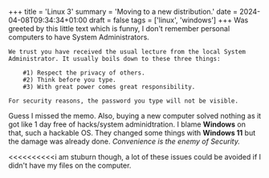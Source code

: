 +++
title = 'Linux 3'
summary = 'Moving to a new distribution.'
date = 2024-04-08T09:34:34+01:00
draft = false
tags = ['linux', 'windows']
+++
Was greeted by this little text which is funny, I don't remember personal computers to have System Administrators.

```
We trust you have received the usual lecture from the local System
Administrator. It usually boils down to these three things:

    #1) Respect the privacy of others.
    #2) Think before you type.
    #3) With great power comes great responsibility.

For security reasons, the password you type will not be visible.
```

Guess I missed the memo. Also, buying a new computer solved nothing as it got like 1 day free of hacks/system adminidtration. I blame **Windows** on that, such a hackable OS. They changed some things with **Windows 11** but the damage was already done. *Convenience is the
enemy of Security.*

<<<<<<<<<<i am stuburn though, a lot of these issues could be avoided if I didn't have my files on the computer.
